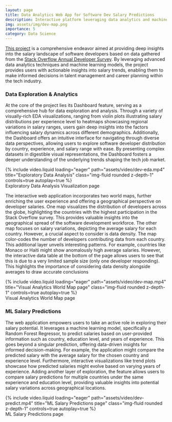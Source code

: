 ```yaml
---
layout: page
title: Data Analytics Web App for Software Dev Salary Predictions
description: Interactive platform leveraging data analytics and machine learning to predict software developers' salaries.
img: assets/img/dev-map.png
importance: 5
category: Data Science
---
```


[This project](https://github.com/davidperezcarrasco/Visual-Data-Analytics-Web-App-with-ML-Predictions) is a comprehensive endeavor aimed at providing deep insights into the salary landscape of software developers based on data gathered from the [Stack Overflow Annual Developer Survey](https://insights.stackoverflow.com/survey). By leveraging advanced data analytics techniques and machine learning models, the project provides users with actionable insights into salary trends, enabling them to make informed decisions in talent management and career planning within the tech industry.

### Data Exploration & Analytics

At the core of the project lies its Dashboard feature, serving as a comprehensive hub for data exploration and analysis. Through a variety of visually-rich EDA visualizations, ranging from violin plots illustrating salary distributions per experience level to heatmaps showcasing regional variations in salary ranges, users gain deep insights into the factors influencing salary dynamics across different demographics. Additionally, the Dashboard offers an intuitive interface for navigating through diverse data perspectives, allowing users to explore software developer distribution by country, experience, and salary range with ease. By presenting complex datasets in digestible visual representations, the Dashboard fosters a deeper understanding of the underlying trends shaping the tech job market.

<div class="row">
    <div class="col-sm mt-3 mt-md-0">
        {% include video.liquid loading="eager" path="assets/video/dev-eda.mp4" title="Exploratory Data Analysis" class="img-fluid rounded z-depth-1" controls=true autoplay=true %}
    </div>
</div>
<div class="caption">
    Exploratory Data Analysis Visualization page
</div>

The interactive web application incorporates two world maps, further enriching the user experience and offering a geographical perspective on developer salaries. One map visualizes the distribution of developers across the globe, highlighting the countries with the highest participation in the Stack Overflow survey. This provides valuable insights into the geographical spread of the software development workforce. The other map focuses on salary variations, depicting the average salary for each country. However, a crucial aspect to consider is data density. The map color-codes the number of developers contributing data from each country. This additional layer unveils interesting patterns. For example, countries like Monaco or Haiti might show anomalously high average salaries. However, the interactive data table at the bottom of the page allows users to see that this is due to a very limited sample size (only one developer responding). This highlights the importance of considering data density alongside averages to draw accurate conclusions

<div class="row">
    <div class="col-sm mt-3 mt-md-0">
        {% include video.liquid loading="eager" path="assets/video/dev-map.mp4" title="Visual Analytics World Map page" class="img-fluid rounded z-depth-1" controls=true autoplay=true %}
    </div>
</div>
<div class="caption">
    Visual Analytics World Map page
</div>

### ML Salary Predictions

The web application empowers users to take an active role in exploring their salary potential. It leverages a machine learning model, specifically a Random Forest Regressor, to predict salaries based on user-provided information such as country, education level, and years of experience. This goes beyond a singular prediction, offering data-driven insights for informed decision-making. For example, the application might compare the predicted salary with the average salary for the chosen country and experience level. Furthermore, interactive visualizations like trend plots showcase how predicted salaries might evolve based on varying years of experience. Adding another layer of exploration, the feature allows users to compare salary predictions for multiple countries under the same experience and education level, providing valuable insights into potential salary variations across geographical locations.

<div class="row">
    <div class="col-sm mt-3 mt-md-0">
        {% include video.liquid loading="eager" path="assets/video/dev-predict.mp4" title="ML Salary Predictions page" class="img-fluid rounded z-depth-1" controls=true autoplay=true %}
    </div>
</div>
<div class="caption">
    ML Salary Predictions page
</div>
